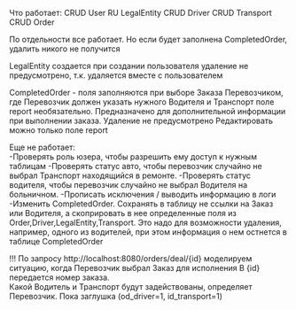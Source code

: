 

Что работает:
CRUD    User
RU      LegalEntity
CRUD    Driver
CRUD    Transport
CRUD    Order

По отдельности все работает. Но если будет заполнена CompletedOrder, удалить никого не получится


LegalEntity     создается при создании пользователя
                удаление не предусмотрено, т.к. удаляется вместе с пользователем

CompletedOrder - поля заполняются при выборе Заказа Перевозчиком, где Перевозчик должен указать нужного Водителя и Транспорт
                 поле report необязательно. Предназначено для дополнительной информации при выполнении заказа.
                 Удаление не предусмотрено
                 Редактировать можно только поле report
                 


Еще не работает:    
-Проверять роль юзера, чтобы разрешить ему доступ к нужным таблицам
-Проверять статус авто, чтобы перевозчик случайно не выбрал Транспорт находящийся в ремонте.
-Проверять статус водителя, чтобы перевозчик случайно не выбрал Водителя на больничном.
-Прописать исключения / выводить информацию в логи
-Изменить CompletedOrder. Сохранять в таблицу не ссылки на Заказ или Водителя, а скоприровать в нее определенные поля из Order,Driver,LegalEntity,Transport. 
Это надо для возможности удаления, например, одного из водителей, при этом информация о нем остнется в таблице CompletedOrder



!!!
По запросу http://localhost:8080/orders/deal/{id}
моделируем ситуацию, когда Перевозчик выбрал Заказ для исполнения
В {id} передается номер заказа.  
Какой Водитель и Транспорт будут задействованы, определяет Перевозчик. Пока заглушка (od_driver=1, id_transport=1)